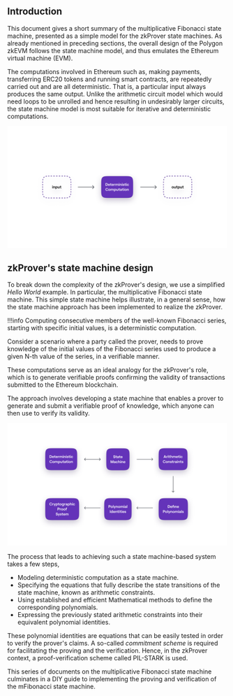 ## Introduction

This document gives a short summary of the multiplicative Fibonacci state machine, presented as a simple model for the zkProver state machines. As already mentioned in preceding sections, the overall design of the Polygon zkEVM follows the state machine model, and thus emulates the Ethereum virtual machine (EVM).

The computations involved in Ethereum such as, making payments, transferring ERC20 tokens and running smart contracts, are repeatedly carried out and are all deterministic. That is, a particular input always produces the same output. Unlike the arithmetic circuit model which would need loops to be unrolled and hence resulting in undesirably larger circuits, the state machine model is most suitable for iterative and deterministic computations.

![Deterministic computation](../../../img/zkEVM/fib4-deterministic-compt.png)

## zkProver's state machine design

To break down the complexity of the zkProver's design, we use a simplified _Hello World_ example. In particular, the multiplicative Fibonacci state machine. This simple state machine helps illustrate, in a general sense, how the state machine approach has been implemented to realize the zkProver.

!!!info
    Computing consecutive members of the well-known Fibonacci series, starting with specific initial values, is a deterministic computation.

Consider a scenario where a party called the prover, needs to prove knowledge of the initial values of the Fibonacci series used to produce a given N-th value of the series, in a verifiable manner.

These computations serve as an ideal analogy for the zkProver's role, which is to generate verifiable proofs confirming the validity of transactions submitted to the Ethereum blockchain.

The approach involves developing a state machine that enables a prover to generate and submit a verifiable proof of knowledge, which anyone can then use to verify its validity.

![A Skeletal View of the Design Process](../../../img/zkEVM/fib5-design-approach-outline.png)

The process that leads to achieving such a state machine-based system takes a few steps,

- Modeling deterministic computation as a state machine.
- Specifying the equations that fully describe the state transitions of the state machine, known as arithmetic constraints.
- Using established and efficient Mathematical methods to define the corresponding polynomials.
- Expressing the previously stated arithmetic constraints into their equivalent polynomial identities.

These polynomial identities are equations that can be easily tested in order to verify the prover's claims. A so-called _commitment scheme_ is required for facilitating the proving and the verification. Hence, in the zkProver context, a proof-verification scheme called PIL-STARK is used.

This series of documents on the multiplicative Fibonacci state machine culminates in a DIY guide to implementing the proving and verification of the mFibonacci state machine.
